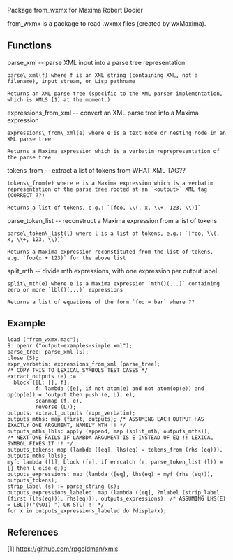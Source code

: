 Package from\_wxmx for Maxima
Robert Dodier

from\_wxmx is a package to read .wxmx files (created by wxMaxima).

Functions
---------

parse\_xml -- parse XML input into a parse tree representation

    parse\_xml(f) where f is an XML string (containing XML, not a filename), input stream, or Lisp pathname

    Returns an XML parse tree (specific to the XML parser implementation, which is XMLS [1] at the moment.)

expressions\_from\_xml -- convert an XML parse tree into a Maxima expression

    expressions\_from\_xml(e) where e is a text node or nesting node in an XML parse tree

    Returns a Maxima expression which is a verbatim reprepresentation of the parse tree

tokens\_from -- extract a list of tokens from WHAT XML TAG??

    tokens\_from(e) where e is a Maxima expression which is a verbatim representation of the parse tree rooted at an `<output>` XML tag (CORRECT ??)

    Returns a list of tokens, e.g.: `[foo, \\(, x, \\+, 123, \\)]`

parse\_token\_list -- reconstruct a Maxima expression from a list of tokens

    parse\_token\_list(l) where l is a list of tokens, e.g.: `[foo, \\(, x, \\+, 123, \\)]`

    Returns a Maxima expression reconstituted from the list of tokens, e.g. `foo(x + 123)` for the above list

split\_mth -- divide mth expressions, with one expression per output label

    split\_mth(e) where e is a Maxima expression `mth()(...)` containing zero or more `lbl()(...)` expressions

    Returns a list of equations of the form `foo = bar` where ??

Example
-------

```{maxima}
load ("from_wxmx.mac");
S: openr ("output-examples-simple.xml");
parse_tree: parse_xml (S);
close (S);
expr_verbatim: expressions_from_xml (parse_tree);
/* COPY THIS TO LEXICAL_SYMBOLS TEST CASES */
extract_outputs (e) :=
  block ([L: [], f],
         f: lambda ([e], if not atom(e) and not atom(op(e)) and op(op(e)) = 'output then push (e, L), e),
         scanmap (f, e),
         reverse (L));
outputs: extract_outputs (expr_verbatim);
outputs_mths: map (first, outputs); /* ASSUMING EACH OUTPUT HAS EXACTLY ONE ARGUMENT, NAMELY MTH !! */
outputs_mths_lbls: apply (append, map (split_mth, outputs_mths));
/* NEXT ONE FAILS IF LAMBDA ARGUMENT IS E INSTEAD OF EQ !! LEXICAL SYMBOL FIXES IT !! */
outputs_tokens: map (lambda ([eq], lhs(eq) = tokens_from (rhs (eq))), outputs_mths_lbls);
myf: lambda ([l], block ([e], if errcatch (e: parse_token_list (l)) = [] then l else e));
outputs_expressions: map (lambda ([eq], lhs(eq) = myf (rhs (eq))), outputs_tokens);
strip_label (s) := parse_string (s);
outputs_expressions_labeled: map (lambda ([eq], ?mlabel (strip_label (first (lhs(eq))), rhs(eq))), outputs_expressions); /* ASSUMING LHS(E) = LBL()("(%O1) ") OR STLT !! */
for x in outputs_expressions_labeled do ?displa(x);
```

References
----------

[1] https://github.com/rpgoldman/xmls
